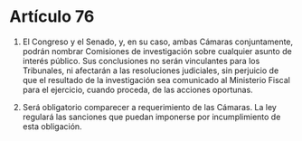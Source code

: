 # Artículo 76

1. El Congreso y el Senado, y, en su caso, ambas Cámaras conjuntamente, podrán nombrar Comisiones de investigación sobre cualquier asunto de interés público. Sus conclusiones no serán vinculantes para los Tribunales, ni afectarán a las resoluciones judiciales, sin perjuicio de que el resultado de la investigación sea comunicado al Ministerio Fiscal para el ejercicio, cuando proceda, de las acciones oportunas.

2. Será obligatorio comparecer a requerimiento de las Cámaras. La ley regulará las sanciones que puedan imponerse por incumplimiento de esta obligación.
